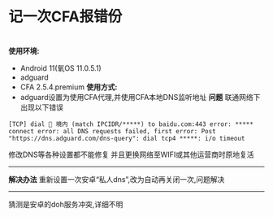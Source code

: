 # 记一次CFA报错份

# 
**使用环境:**
- Android 11(氧OS 11.0.5.1)
- adguard
- CFA 2.5.4.premium
**使用方式:**
- adguard设置为使用CFA代理,并使用CFA本地DNS监听地址
**问题**
联通网络下出现以下错误
```
[TCP] dial 🎯 境内 (match IPCIDR/*****) to baidu.com:443 error: ***** connect error: all DNS requests failed, first error: Post "https://dns.adguard.com/dns-query": dial tcp4 *****: i/o timeout
```
修改DNS等各种设置都不能修复
并且更换网络至WIFI或其他运营商时原地复活

------
**解决办法**
重新设置一次安卓“私人dns”,改为自动再关闭一次,问题解决

------
猜测是安卓的doh服务冲突,详细不明
